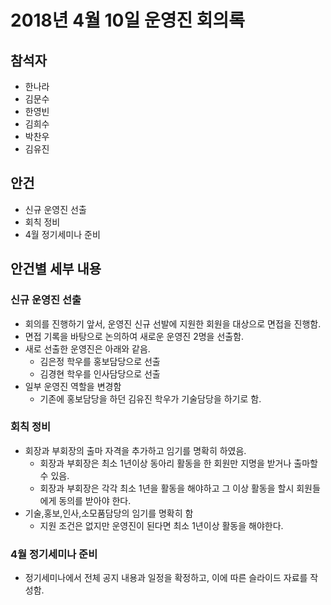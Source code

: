 # 2018년 4월 10일 운영진 회의록

## 참석자

- 한나라
- 김문수
- 한영빈
- 김희수
- 박찬우
- 김유진

## 안건
- 신규 운영진 선출
- 회칙 정비
- 4월 정기세미나 준비

## 안건별 세부 내용
### 신규 운영진 선출
- 회의를 진행하기 앞서, 운영진 신규 선발에 지원한 회원을 대상으로 면접을 진행함.
- 면접 기록을 바탕으로 논의하여 새로운 운영진 2명을 선출함.
- 새로 선출한 운영진은 아래와 같음.
  - 김은정 학우를 홍보담당으로 선출
  - 김경현 학우를 인사담당으로 선출
- 일부 운영진 역할을 변경함
  - 기존에 홍보담당을 하던 김유진 학우가 기술담당을 하기로 함.

### 회칙 정비
- 회장과 부회장의 출마 자격을 추가하고 임기를 명확히 하였음.
  - 회장과 부회장은 최소 1년이상 동아리 활동을 한 회원만 지명을 받거나 출마할 수 있음.
  - 회장과 부회장은 각각 최소 1년을 활동을 해야하고 그 이상 활동을 할시 회원들에게 동의를 받아야 한다.
- 기술,홍보,인사,소모품담당의 임기를 명확히 함
  - 지원 조건은 없지만 운영진이 된다면 최소 1년이상 활동을 해야한다.

### 4월 정기세미나 준비
- 정기세미나에서 전체 공지 내용과 일정을 확정하고, 이에 따른 슬라이드 자료를 작성함.
